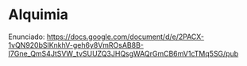 # Alquimia

Enunciado: https://docs.google.com/document/d/e/2PACX-1vQN920bSlKnkhV-geh6y8VmROsAB8B-I7Gne_QmS4JtSVW_tvSUUZQ3JHQsgWAQrGmCB6mV1cTMq5SG/pub
